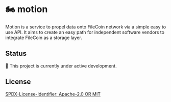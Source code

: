 # :motorcycle: motion

Motion is a service to propel data onto FileCoin network via a simple easy to use API. It aims to create an easy path for independent software vendors to integrate FileCoin as a storage layer.

## Status
:construction: This project is currently under active development.

## License

[SPDX-License-Identifier: Apache-2.0 OR MIT](LICENSE.md)
